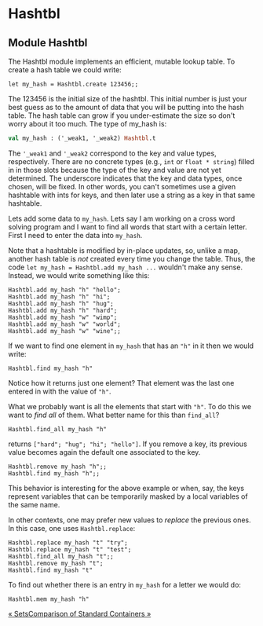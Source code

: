 <!-- ((! set title Hash Tables !)) ((! set learn !)) -->
<!-- ((! set center !)) -->

# Hashtbl

## Module Hashtbl
The Hashtbl module implements an efficient, mutable lookup table. To
create a hash table we could write:

```ocamltop
let my_hash = Hashtbl.create 123456;;
```
The 123456 is the initial size of the hashtbl. This initial number is
just your best guess as to the amount of data that you will be putting
into the hash table. The hash table can grow if you under-estimate the
size so don't worry about it too much. The type of my_hash is:

```ocaml
val my_hash : ('_weak1, '_weak2) Hashtbl.t
```
The `'_weak1` and `'_weak2` correspond to the key and value types, respectively.
There are no concrete types (e.g., `int` or `float * string`) filled in in
those slots because the type of the key and value are not yet
determined. The underscore indicates that the key and data types, once
chosen, will be fixed. In other words, you can't sometimes use a given
hashtable with ints for keys, and then later use a string as a key in
that same hashtable.

Lets add some data to `my_hash`. Lets say I am working on a cross word
solving program and I want to find all words that start with a certain
letter. First I need to enter the data into `my_hash`.

Note that a hashtable is modified by in-place updates, so, unlike a map,
another hash table is _not_ created every time you change the table. Thus,
the code `let my_hash = Hashtbl.add my_hash ...` wouldn't make any
sense. Instead, we would write something like this:

```ocamltop
Hashtbl.add my_hash "h" "hello";
Hashtbl.add my_hash "h" "hi";
Hashtbl.add my_hash "h" "hug";
Hashtbl.add my_hash "h" "hard";
Hashtbl.add my_hash "w" "wimp";
Hashtbl.add my_hash "w" "world";
Hashtbl.add my_hash "w" "wine";;
```
If we want to find one element in `my_hash` that has an `"h"` in it then we
would write: 

```ocamltop 
Hashtbl.find my_hash "h"
```
Notice how it returns just one element? That element
was the last one entered in with the value of `"h"`.

What we probably want is all the elements that start with `"h"`. To do
this we want to *find all* of them. What better name for this than
`find_all`?

```ocamltop
Hashtbl.find_all my_hash "h"
```
returns `["hard"; "hug"; "hi"; "hello"]`.
If you remove a key, its previous value becomes again the default one
associated to the key.
```ocamltop
Hashtbl.remove my_hash "h";;
Hashtbl.find my_hash "h";;
```
This behavior is interesting for the above example or when, say, the
keys represent variables that can be temporarily masked by a local
variables of the same name.

In other contexts, one may prefer new values to *replace* the previous
ones.  In this case, one uses `Hashtbl.replace`:

```ocamltop
Hashtbl.replace my_hash "t" "try";
Hashtbl.replace my_hash "t" "test";
Hashtbl.find_all my_hash "t";;
Hashtbl.remove my_hash "t";
Hashtbl.find my_hash "t"
```


To find out whether there is an
entry in `my_hash` for a letter we would do:

```ocamltop
Hashtbl.mem my_hash "h"
```

<div class="bottom-navigation">
<a href = "set.html" class="previous">« Sets</a><a href="comparison_of_standard_containers.html" class="next">Comparison of Standard Containers »</a>
</div>